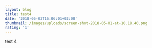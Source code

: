 ```yaml
---
layout: blog
title: test4
date: '2018-05-03T16:06:01+02:00'
thumbnail: /images/uploads/screen-shot-2018-05-01-at-10.18.40.png
rating: '1'
---
```

test 4
